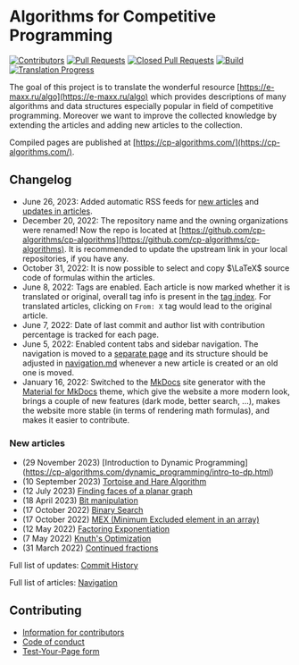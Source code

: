 # Algorithms for Competitive Programming

[![Contributors](https://img.shields.io/github/contributors/cp-algorithms/cp-algorithms.svg)](https://github.com/cp-algorithms/cp-algorithms/graphs/contributors)
[![Pull Requests](https://img.shields.io/github/issues-pr/cp-algorithms/cp-algorithms.svg)](https://github.com/cp-algorithms/cp-algorithms/pulls)
[![Closed Pull Requests](https://img.shields.io/github/issues-pr-closed/cp-algorithms/cp-algorithms.svg)](https://github.com/cp-algorithms/cp-algorithms/pulls?q=is%3Apr+is%3Aclosed)
[![Build](https://img.shields.io/github/actions/workflow/status/cp-algorithms/cp-algorithms/test.yml)](https://github.com/cp-algorithms/cp-algorithms/actions?query=branch%3Amaster+workflow%3Atest)
[![Translation Progress](https://img.shields.io/badge/translation_progress-85.2%25-yellowgreen.svg)](https://github.com/cp-algorithms/cp-algorithms/wiki/Translation-Progress)

The goal of this project is to translate the wonderful resource
[https://e-maxx.ru/algo](https://e-maxx.ru/algo) which provides descriptions of many algorithms
and data structures especially popular in field of competitive programming.
Moreover we want to improve the collected knowledge by extending the articles
and adding new articles to the collection.

Compiled pages are published at [https://cp-algorithms.com/](https://cp-algorithms.com/).

## Changelog

- June 26, 2023: Added automatic RSS feeds for [new articles](https://cp-algorithms.com/feed_rss_created.xml) and [updates in articles](https://cp-algorithms.com/feed_rss_updated.xml).
- December 20, 2022: The repository name and the owning organizations were renamed! Now the repo is located at [https://github.com/cp-algorithms/cp-algorithms](https://github.com/cp-algorithms/cp-algorithms). It is recommended to update the upstream link in your local repositories, if you have any.
- October 31, 2022: It is now possible to select and copy $\LaTeX$ source code of formulas within the articles.
- June 8, 2022: Tags are enabled. Each article is now marked whether it is translated or original, overall tag info is present in the [tag index](https://cp-algorithms.com/tags.html). For translated articles, clicking on `From: X` tag would lead to the original article.
- June 7, 2022: Date of last commit and author list with contribution percentage is tracked for each page.
- June 5, 2022: Enabled content tabs and sidebar navigation. The navigation is moved to a [separate page](https://cp-algorithms.com/navigation.html) and its structure should be adjusted in [navigation.md](https://github.com/cp-algorithms/cp-algorithms/blob/master/src/navigation.md) whenever a new article is created or an old one is moved.
- January 16, 2022: Switched to the [MkDocs](https://www.mkdocs.org/) site generator with the [Material for MkDocs](https://squidfunk.github.io/mkdocs-material/) theme, which give the website a more modern look, brings a couple of new features (dark mode, better search, ...), makes the website more stable (in terms of rendering math formulas), and makes it easier to contribute.

### New articles
- (29 November 2023) [Introduction to Dynamic Programming] (https://cp-algorithms.com/dynamic_programming/intro-to-dp.html)
- (10 September 2023) [Tortoise and Hare Algorithm](https://cp-algorithms.com/others/tortoise_and_hare.html)
- (12 July 2023) [Finding faces of a planar graph](https://cp-algorithms.com/geometry/planar.html)
- (18 April 2023) [Bit manipulation](https://cp-algorithms.com/algebra/bit-manipulation.html)
- (17 October 2022) [Binary Search](https://cp-algorithms.com/num_methods/binary_search.html)
- (17 October 2022) [MEX (Minimum Excluded element in an array)](https://cp-algorithms.com/sequences/mex.html)
- (12 May 2022) [Factoring Exponentiation](https://cp-algorithms.com/algebra/factoring-exp.html)
- (7 May 2022) [Knuth's Optimization](https://cp-algorithms.com/dynamic_programming/knuth-optimization.html)
- (31 March 2022) [Continued fractions](https://cp-algorithms.com/algebra/continued-fractions.html)

Full list of updates: [Commit History](https://github.com/cp-algorithms/cp-algorithms/commits/master)

Full list of articles: [Navigation](https://cp-algorithms.com/navigation.html)

## Contributing

- [Information for contributors](https://cp-algorithms.com/contrib.html)
- [Code of conduct](https://cp-algorithms.com/code_of_conduct.html)
- [Test-Your-Page form](https://cp-algorithms.com/preview.html)
